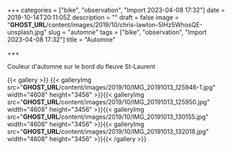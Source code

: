 +++
categories = ["bike", "observation", "Import 2023-04-08 17:32"]
date = 2019-10-14T20:11:05Z
description = ""
draft = false
image = "__GHOST_URL__/content/images/2019/10/chris-lawton-5IHz5WhosQE-unsplash.jpg"
slug = "automne"
tags = ["bike", "observation", "Import 2023-04-08 17:32"]
title = "Automne"

+++


Couleur d'automne sur le bord du fleuve St-Laurent

{{< gallery >}}
{{< galleryImg  src="__GHOST_URL__/content/images/2019/10/IMG_20191013_125946-1.jpg" width="4608" height="3456" >}}{{< galleryImg  src="__GHOST_URL__/content/images/2019/10/IMG_20191013_125950.jpg" width="4608" height="3456" >}}{{< galleryImg  src="__GHOST_URL__/content/images/2019/10/IMG_20191013_130155.jpg" width="4608" height="3456" >}}{{< galleryImg  src="__GHOST_URL__/content/images/2019/10/IMG_20191013_132018.jpg" width="4608" height="3456" >}}{{< /gallery >}}



